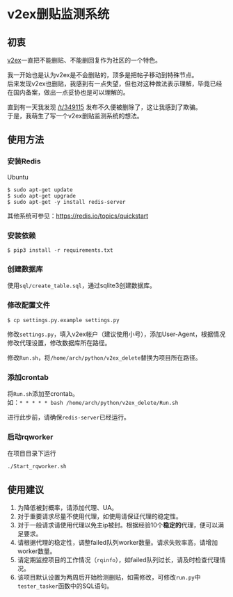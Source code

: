 # v2ex删贴监测系统

## 初衷
[v2ex](https://www.v2ex.com/)一直把不能删贴、不能删回复作为社区的一个特色。

我一开始也是认为v2ex是不会删贴的，顶多是把帖子移动到特殊节点。  
后来发现v2ex也删贴，我感到有一点失望，但也对这种做法表示理解，毕竟已经在国内备案，做出一点妥协也是可以理解的。

直到有一天我发现 [/t/349115](https://www.v2ex.com/t/349115) 发布不久便被删除了，这让我感到了欺骗。  
于是，我萌生了写一个v2ex删贴监测系统的想法。

## 使用方法

### 安装Redis
Ubuntu
```
$ sudo apt-get update
$ sudo apt-get upgrade
$ sudo apt-get -y install redis-server
```
其他系统可参见：https://redis.io/topics/quickstart

### 安装依赖
```
$ pip3 install -r requirements.txt
```

### 创建数据库
使用`sql/create_table.sql`，通过sqlite3创建数据库。

### 修改配置文件
```
$ cp settings.py.example settings.py
```
修改`settings.py`，填入v2ex帐户（建议使用小号），添加User-Agent，根据情况修改代理设置，修改数据库所在路径。

修改`Run.sh`，将`/home/arch/python/v2ex_delete`替换为项目所在路径。

### 添加crontab
将`Run.sh`添加至crontab。  
如：`* * * * * bash /home/arch/python/v2ex_delete/Run.sh`

进行此步前，请确保`redis-server`已经运行。

### 启动rqworker
在项目目录下运行
```
./Start_rqworker.sh
```

## 使用建议
1. 为降低被封概率，请添加代理、UA。
1. 对于重要请求尽量不使用代理，如使用请保证代理的稳定性。
1. 对于一般请求请使用代理以免主ip被封。根据经验10个**稳定的**代理，便可以满足要求。
1. 请根据代理的稳定性，调整failed队列worker数量。请求失败率高，请增加worker数量。
1. 请定期监控项目的工作情况（`rqinfo`），如failed队列过长，请及时检查代理情况。
1. 该项目默认设置为两周后开始检测删贴，如需修改，可修改`run.py`中`tester_tasker`函数中的SQL语句。
